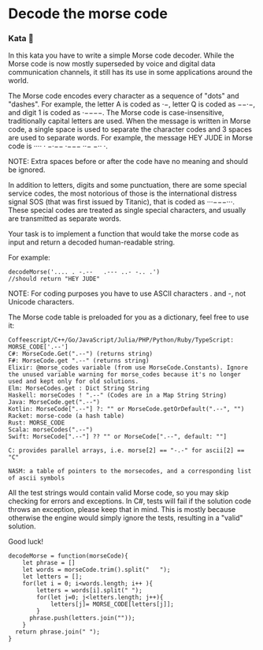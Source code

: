 # Decode the morse code

### Kata  🥋

In this kata you have to write a simple Morse code decoder. While the Morse code is now mostly superseded by voice and digital data communication channels, it still has its use in some applications around the world.

The Morse code encodes every character as a sequence of "dots" and "dashes". For example, the letter A is coded as ·−, letter Q is coded as −−·−, and digit 1 is coded as ·−−−−. The Morse code is case-insensitive, traditionally capital letters are used. When the message is written in Morse code, a single space is used to separate the character codes and 3 spaces are used to separate words. For example, the message HEY JUDE in Morse code is ···· · −·−−   ·−−− ··− −·· ·.

NOTE: Extra spaces before or after the code have no meaning and should be ignored.

In addition to letters, digits and some punctuation, there are some special service codes, the most notorious of those is the international distress signal SOS (that was first issued by Titanic), that is coded as ···−−−···. These special codes are treated as single special characters, and usually are transmitted as separate words.

Your task is to implement a function that would take the morse code as input and return a decoded human-readable string.

For example:

    decodeMorse('.... . -.--   .--- ..- -.. .')
    //should return "HEY JUDE"

NOTE: For coding purposes you have to use ASCII characters . and -, not Unicode characters.

The Morse code table is preloaded for you as a dictionary, feel free to use it:

    Coffeescript/C++/Go/JavaScript/Julia/PHP/Python/Ruby/TypeScript: MORSE_CODE['.--']
    C#: MorseCode.Get(".--") (returns string)
    F#: MorseCode.get ".--" (returns string)
    Elixir: @morse_codes variable (from use MorseCode.Constants). Ignore the unused variable warning for morse_codes because it's no longer used and kept only for old solutions.
    Elm: MorseCodes.get : Dict String String
    Haskell: morseCodes ! ".--" (Codes are in a Map String String)
    Java: MorseCode.get(".--")
    Kotlin: MorseCode[".--"] ?: "" or MorseCode.getOrDefault(".--", "")
    Racket: morse-code (a hash table)
    Rust: MORSE_CODE
    Scala: morseCodes(".--")
    Swift: MorseCode[".--"] ?? "" or MorseCode[".--", default: ""]

    C: provides parallel arrays, i.e. morse[2] == "-.-" for ascii[2] == "C"

    NASM: a table of pointers to the morsecodes, and a corresponding list of ascii symbols

All the test strings would contain valid Morse code, so you may skip checking for errors and exceptions. In C#, tests will fail if the solution code throws an exception, please keep that in mind. This is mostly because otherwise the engine would simply ignore the tests, resulting in a "valid" solution.

Good luck!


    decodeMorse = function(morseCode){
        let phrase = []
        let words = morseCode.trim().split("   ");
        let letters = [];
        for(let i = 0; i<words.length; i++ ){
            letters = words[i].split(" ");
            for(let j=0; j<letters.length; j++){
                letters[j]= MORSE_CODE[letters[j]];
            }
          phrase.push(letters.join(""));
        }
      return phrase.join(" ");
    }
